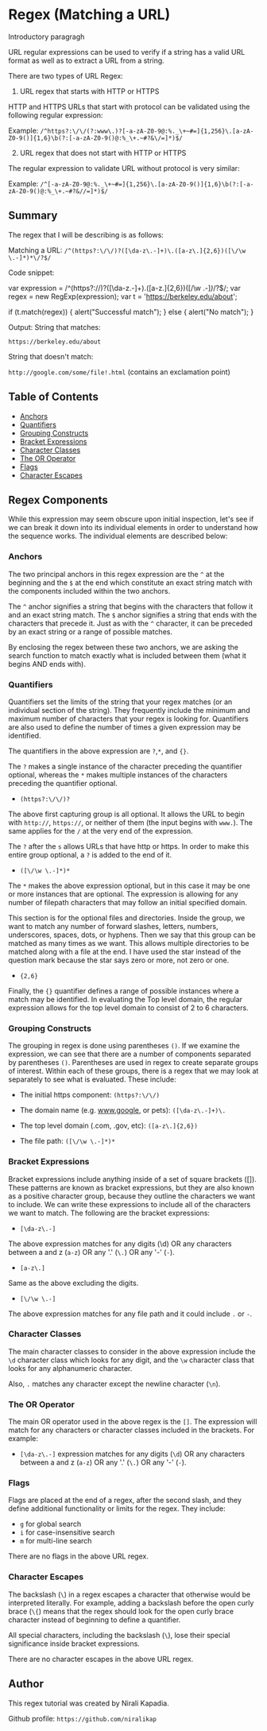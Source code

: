 # Regex (Matching a URL)

Introductory paragragh

URL regular expressions can be used to verify if a string has a valid URL format as well as to extract a URL from a string.

There are two types of URL Regex:

1. URL regex that starts with HTTP or HTTPS

HTTP and HTTPS URLs that start with protocol can be validated using the following regular expression:

Example: 
`/^https?:\/\/(?:www\.)?[-a-zA-Z0-9@:%._\+~#=]{1,256}\.[a-zA-Z0-9()]{1,6}\b(?:[-a-zA-Z0-9()@:%_\+.~#?&\/=]*)$/`

2. URL regex that does not start with HTTP or HTTPS

The regular expression to validate URL without protocol is very similar:

Example:
`/^[-a-zA-Z0-9@:%._\+~#=]{1,256}\.[a-zA-Z0-9()]{1,6}\b(?:[-a-zA-Z0-9()@:%_\+.~#?&//=]*)$/`



## Summary

The regex that I will be describing is as follows:

Matching a URL: `/^(https?:\/\/)?([\da-z\.-]+)\.([a-z\.]{2,6})([\/\w \.-]*)*\/?$/`

Code snippet:

var expression = /^(https?:\/\/)?([\da-z\.-]+)\.([a-z\.]{2,6})([\/\w \.-]*)*\/?$/;
var regex = new RegExp(expression);
var t = 'https://berkeley.edu/about';

if (t.match(regex)) {
  alert("Successful match");
} else {
  alert("No match");
}

Output:
String that matches:

`https://berkeley.edu/about`

String that doesn't match:

`http://google.com/some/file!.html` (contains an exclamation point)



## Table of Contents

- [Anchors](#anchors)
- [Quantifiers](#quantifiers)
- [Grouping Constructs](#grouping-constructs)
- [Bracket Expressions](#bracket-expressions)
- [Character Classes](#character-classes)
- [The OR Operator](#the-or-operator)
- [Flags](#flags)
- [Character Escapes](#character-escapes)


## Regex Components

While this expression may seem obscure upon initial inspection, let's see if we can break it down into its individual elements in order to understand how the sequence works. The individual elements are described below:


### Anchors

The two principal anchors in this regex expression are the `^` at the beginning and the `$` at the end which constitute an exact string match with the components included within the two anchors. 

The `^` anchor signifies a string that begins with the characters that follow it and an exact string match.
The `$` anchor signifies a string that ends with the characters that precede it. Just as with the `^` character, it can be preceded by an exact string or a range of possible matches.

By enclosing the regex between these two anchors, we are asking the search function to match exactly what is included between them (what it begins AND ends with).


### Quantifiers

Quantifiers set the limits of the string that your regex matches (or an individual section of the string). They frequently include the minimum and maximum number of characters that your regex is looking for. Quantifiers are also used to define the number of times a given expression may be identified. 

The quantifiers in the above expression are `?`,`*`, and `{}`.

The `?` makes a single instance of the character preceding the quantifier optional, whereas the `*` makes multiple instances of the characters preceding the quantifier optional.

- `(https?:\/\/)?`

The above first capturing group is all optional. It allows the URL to begin with `http://`, `https://`, or neither of them (the input begins with `www.`). The same applies for the `/` at the very end of the expression.

The `?` after the `s` allows URLs that have http or https. In order to make this entire group optional, a `?` is added to the end of it.


- `([\/\w \.-]*)*`

The `*` makes the above expression optional, but in this case it may be one or more instances that are optional. The expression is allowing for any number of filepath characters that may follow an initial specified domain. 

This section is for the optional files and directories. Inside the group, we want to match any number of forward slashes, letters, numbers, underscores, spaces, dots, or hyphens. Then we say that this group can be matched as many times as we want. This allows multiple directories to be matched along with a file at the end. I have used the star instead of the question mark because the star says zero or more, not zero or one. 

- `{2,6}`

Finally, the `{}` quantifier defines a range of possible instances where a match may be identified. In evaluating the Top level domain, the regular expression allows for the top level domain to consist of 2 to 6 characters.



### Grouping Constructs

The grouping in regex is done using parentheses `()`. If we examine the expression, we can see that there are a number of components separated by parentheses `()`. Parentheses are used in regex to create separate groups of interest. Within each of these groups, there is a regex that we may look at separately to see what is evaluated. These include:

- The initial https component: `(https?:\/\/)`

- The domain name (e.g. www.google, or pets): `([\da-z\.-]+)\.`

- The top level domain (.com, .gov, etc): `([a-z\.]{2,6})`

- The file path: `([\/\w \.-]*)*`



### Bracket Expressions

Bracket expressions include anything inside of a set of square brackets ([]). These patterns are known as bracket expressions, but they are also known as a positive character group, because they outline the characters we want to include. We can write these expressions to include all of the characters we want to match. The following are the bracket expressions: 

- `[\da-z\.-]`

The above expression matches for any digits (\d) OR any characters between a and z (`a-z`) OR any '.' (`\.`) OR any '-' (`-`).

- `[a-z\.]`

Same as the above excluding the digits.

- `[\/\w \.-]`

The above expression matches for any file path and it could include `.` or `-`.


### Character Classes

The main character classes to consider in the above expression include the `\d` character class which looks for any digit, and the `\w` character class that looks for any alphanumeric character.

Also, `.` matches any character except the newline character (`\n`).


### The OR Operator

The main OR operator used in the above regex is the `[]`. The expression will match for any characters or character classes included in the brackets. For example:

 - `[\da-z\.-]` expression matches for any digits (`\d`) OR any characters between a and z (`a-z`) OR any '.' (`\.`) OR any '-' (`-`).


### Flags

Flags are placed at the end of a regex, after the second slash, and they define additional functionality or limits for the regex. They include:

- `g` for global search
- `i` for case-insensitive search
- `m` for multi-line search

There are no flags in the above URL regex.


### Character Escapes

The backslash (`\`) in a regex escapes a character that otherwise would be interpreted literally. For example, adding a backslash before the open curly brace (`\{`) means that the regex should look for the open curly brace character instead of beginning to define a quantifier. 

All special characters, including the backslash (`\`), lose their special significance inside bracket expressions.

There are no character escapes in the above URL regex.



## Author

This regex tutorial was created by Nirali Kapadia. 

Github profile: `https://github.com/niralikap`
